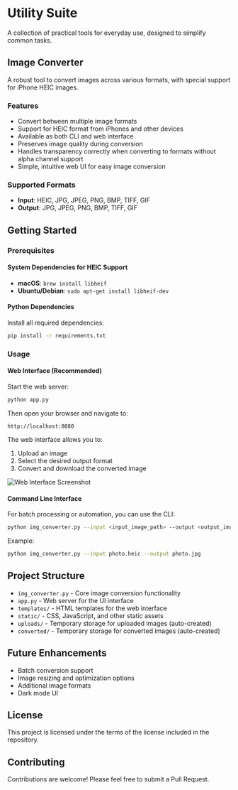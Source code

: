 # Utility Suite

A collection of practical tools for everyday use, designed to simplify common tasks.

## Image Converter

A robust tool to convert images across various formats, with special support for iPhone HEIC images.

### Features

- Convert between multiple image formats
- Support for HEIC format from iPhones and other devices
- Available as both CLI and web interface
- Preserves image quality during conversion
- Handles transparency correctly when converting to formats without alpha channel support
- Simple, intuitive web UI for easy image conversion

### Supported Formats

- **Input**: HEIC, JPG, JPEG, PNG, BMP, TIFF, GIF
- **Output**: JPG, JPEG, PNG, BMP, TIFF, GIF

## Getting Started

### Prerequisites

#### System Dependencies for HEIC Support

- **macOS**: `brew install libheif`
- **Ubuntu/Debian**: `sudo apt-get install libheif-dev`

#### Python Dependencies

Install all required dependencies:

```bash
pip install -r requirements.txt
```

### Usage

#### Web Interface (Recommended)

Start the web server:

```bash
python app.py
```

Then open your browser and navigate to:
```
http://localhost:8080
```

The web interface allows you to:
1. Upload an image
2. Select the desired output format
3. Convert and download the converted image

![Web Interface Screenshot](https://via.placeholder.com/800x450.png?text=Image+Converter+Web+UI)

#### Command Line Interface

For batch processing or automation, you can use the CLI:

```bash
python img_converter.py --input <input_image_path> --output <output_image_path>
```

Example:
```bash
python img_converter.py --input photo.heic --output photo.jpg
```

## Project Structure

- `img_converter.py` - Core image conversion functionality
- `app.py` - Web server for the UI interface
- `templates/` - HTML templates for the web interface
- `static/` - CSS, JavaScript, and other static assets
- `uploads/` - Temporary storage for uploaded images (auto-created)
- `converted/` - Temporary storage for converted images (auto-created)

## Future Enhancements

- Batch conversion support
- Image resizing and optimization options
- Additional image formats
- Dark mode UI

## License

This project is licensed under the terms of the license included in the repository.

## Contributing

Contributions are welcome! Please feel free to submit a Pull Request.
